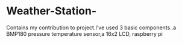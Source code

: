 # Weather-Station-
Contains my contribution to project.I've used 3 basic components..a BMP180 pressure temperature sensor,a 16x2 LCD, raspberry pi
